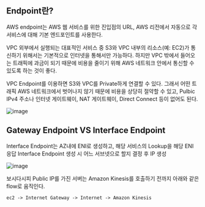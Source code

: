 ## Endpoint란?

AWS endpoint는 AWS 웹 서비스를 위한 진입점의 URL, AWS 리전에서 자동으로 각 서비스에 대해 기본 엔드포인트를 사용한다.

VPC 외부에서 실행되는 대표적인 서비스 중 S3와 VPC 내부의 리소스(예: EC2)가 통신하기 위해서는
기본적으로 인터넷을 통해서만 가능하다. 하지만 VPC 밖에서 들어오는 트래픽에 과금이 되기 때문에
비용을 줄이기 위해 AWS 네트워크 안에서 통신할 수 있도록 하는 것이 좋다.

VPC Endpoint를 이용하면 S3와 VPC를 Private하게 연결할 수 있다. 그래서 어떤 트래픽 AWS 네트워크에서
벗어나지 않기 때문에 비용을 상당히 절약할 수 있고, Pulbic IPv4 주소나 인터넷 게이트웨이, NAT 게이트웨이,
Direct Connect 등이 없어도 된다.

![image](https://user-images.githubusercontent.com/38831314/161668943-0ee54b9c-490f-45ba-b5bb-e7c758874409.png)

## Gateway Endpoint VS Interface Endpoint

Interface Endpoint는 AZ내에 ENI로 생성하고, 해당 서비스의 Lookup을 해당 ENI 응답 Interface Endpoint 생성 시 어느 서브넷으로 할지 결정 후 IP 생성

![image](https://user-images.githubusercontent.com/38831314/214560481-3a4e67f4-af5b-461f-8738-f6af886daf8f.png)

보시다시피 Public IP를 가진 서버는 Amazon Kinesis를 호출하기 전까지 아래와 같은 flow로 움직인다.

```
ec2 -> Internet Gateway -> Internet -> Amazon Kinesis
```
